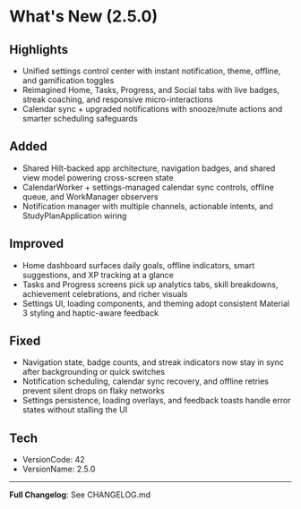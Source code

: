 # What's New (2.5.0)

## Highlights
- Unified settings control center with instant notification, theme, offline, and gamification toggles
- Reimagined Home, Tasks, Progress, and Social tabs with live badges, streak coaching, and responsive micro-interactions
- Calendar sync + upgraded notifications with snooze/mute actions and smarter scheduling safeguards

## Added
- Shared Hilt-backed app architecture, navigation badges, and shared view model powering cross-screen state
- CalendarWorker + settings-managed calendar sync controls, offline queue, and WorkManager observers
- Notification manager with multiple channels, actionable intents, and StudyPlanApplication wiring

## Improved
- Home dashboard surfaces daily goals, offline indicators, smart suggestions, and XP tracking at a glance
- Tasks and Progress screens pick up analytics tabs, skill breakdowns, achievement celebrations, and richer visuals
- Settings UI, loading components, and theming adopt consistent Material 3 styling and haptic-aware feedback

## Fixed
- Navigation state, badge counts, and streak indicators now stay in sync after backgrounding or quick switches
- Notification scheduling, calendar sync recovery, and offline retries prevent silent drops on flaky networks
- Settings persistence, loading overlays, and feedback toasts handle error states without stalling the UI

## Tech
- VersionCode: 42
- VersionName: 2.5.0

---

**Full Changelog**: See CHANGELOG.md

